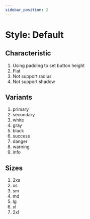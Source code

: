 ```yaml
---
sidebar_position: 2
---
```

# Style: Default

## Characteristic
1. Using padding to set button height
2. Flat
3. Not support radius
4. Not support shadow

## Variants
1. primary
2. secondary
3. white
4. gray
5. black
6. success
7. danger
8. warning
9. info

## Sizes
1. 2xs
2. xs
3. sm
4. md
5. lg
6. xl
7. 2xl